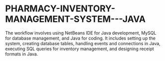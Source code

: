 # PHARMACY-INVENTORY-MANAGEMENT-SYSTEM---JAVA
The workflow involves using NetBeans IDE for Java development, MySQL for database management, and Java for coding. It includes setting up the system, creating database tables, handling events and connections in Java, executing SQL queries for inventory management, and designing receipt formats in Java.
